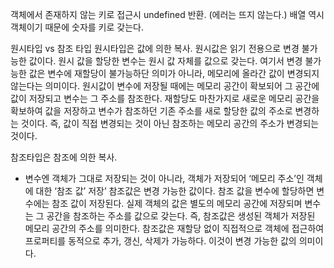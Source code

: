 객체에서 존재하지 않는 키로 접근시 undefined 반환. (에러는 뜨지 않는다.)
배열 역시 객체이기 때문에 숫자를 키로 갖는다.

원시타입 vs 참조 타입
원시타입은 값에 의한 복사.
원시값은 읽기 전용으로 변경 불가능한 값이다. 원시 값을 할당한 변수는 원시 값 자체를 값으로 갖는다.
여기서 변경 불가능한 값은 변수에 재할당이 불가능하단 의미가 아니라, 메모리에 올라간 값이 변경되지 않는다는 의미이다. 원시값이 변수에 저장될 때에는 메모리 공간이 확보되어 그 공간에 값이 저장되고 변수는 그 주소를 참조한다. 재할당도 마찬가지로 새로운 메모리 공간을 확보하여 값을 저장하고 변수가 참조하던 기존 주소를 새로 할당한 값의 주소로 변경하는 것이다. 즉, 값이 직접 변경되는 것이 아닌 참조하는 메모리 공간의 주소가 변경되는 것이다.

참조타입은 참조에 의한 복사.
- 변수엔 객체가 그대로 저장되는 것이 아니라, 객체가 저장되어 ‘메모리 주소’인 객체에 대한 ‘참조 값’ 저장’
참조값은 변경 가능한 값이다. 참조 값을 변수에 할당하면 변수에는 참조 값이 저장된다. 실제 객체의 값은 별도의 메모리 공간에 저장되며 변수는 그 공간을 참조하는 주소를 값으로 갖는다. 즉, 참조값은 생성된 객체가 저장된 메모리 공간의 주소를 의미한다. 참조값은 재할당 없이 직접적으로 객체에 접근하여 프로퍼티를 동적으로 추가, 갱신, 삭제가 가능하다. 이것이 변경 가능한 값의 의미이다.




